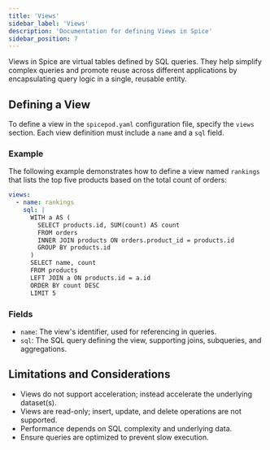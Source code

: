 ```yaml
---
title: 'Views'
sidebar_label: 'Views'
description: 'Documentation for defining Views in Spice'
sidebar_position: 7
---
```


Views in Spice are virtual tables defined by SQL queries. They help simplify complex queries and promote reuse across different applications by encapsulating query logic in a single, reusable entity.

## Defining a View

To define a view in the `spicepod.yaml` configuration file, specify the `views` section. Each view definition must include a `name` and a `sql` field.

### Example

The following example demonstrates how to define a view named `rankings` that lists the top five products based on the total count of orders:

```yaml
views:
  - name: rankings
    sql: |
      WITH a AS (
        SELECT products.id, SUM(count) AS count
        FROM orders
        INNER JOIN products ON orders.product_id = products.id
        GROUP BY products.id
      )
      SELECT name, count
      FROM products
      LEFT JOIN a ON products.id = a.id
      ORDER BY count DESC
      LIMIT 5
```

### Fields

- `name`: The view's identifier, used for referencing in queries.
- `sql`: The SQL query defining the view, supporting joins, subqueries, and aggregations.

## Limitations and Considerations

- Views do not support acceleration; instead accelerate the underlying dataset(s).
- Views are read-only; insert, update, and delete operations are not supported.
- Performance depends on SQL complexity and underlying data.
- Ensure queries are optimized to prevent slow execution.

